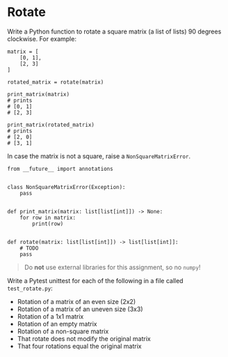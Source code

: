 # Rotate

Write a Python function to rotate a square matrix (a list of lists) 90 degrees clockwise. For example:


    matrix = [
        [0, 1],
        [2, 3]
    ]

    rotated_matrix = rotate(matrix)

    print_matrix(matrix)
    # prints
    # [0, 1]
    # [2, 3]

    print_matrix(rotated_matrix)
    # prints
    # [2, 0]
    # [3, 1]


In case the matrix is not a square, raise a `NonSquareMatrixError`.

    from __future__ import annotations


    class NonSquareMatrixError(Exception):
        pass


    def print_matrix(matrix: list[list[int]]) -> None:
        for row in matrix:
            print(row)


    def rotate(matrix: list[list[int]]) -> list[list[int]]:
        # TODO
        pass

> Do **not** use external libraries for this assignment, so no `numpy`! 

Write a Pytest unittest for each of the following in a file called `test_rotate.py`:

* Rotation of a matrix of an even size (2x2)
* Rotation of a matrix of an uneven size (3x3)
* Rotation of a 1x1 matrix
* Rotation of an empty matrix
* Rotation of a non-square matrix
* That rotate does not modify the original matrix
* That four rotations equal the original matrix
